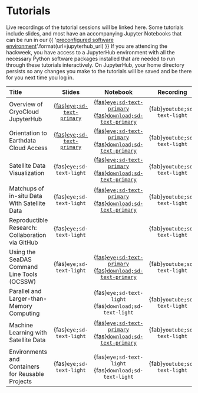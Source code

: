 # Tutorials

Live recordings of the tutorial sessions will be linked here. Some tutorials include
slides, and most have an accompanying Jupyter Notebooks that can be run in our
{{ '[preconfigured software environment]({url})'.format(url=jupyterhub_url) }}
If you are attending the hackweek, you have access to a JupyterHub environment
with all the necessary Python software packages installed that are needed to run
through these tutorials interactively. On JupyterHub, your home directory persists
so any changes you make to the tutorials will be saved and be there for you next
time you log in.

| Title | Slides | Notebook | Recording |
| :---- | :----: | :------: | :-------: |
| Overview of CryoCloud JupyterHub                  | [{fas}`eye;sd-text-primary`][cc-slides] | [{fas}`eye;sd-text-primary`][cc-nb] [{fas}`download;sd-text-primary`][cc-dl] | {fab}`youtube;sd-text-light` |
| Orientation to Earthdata Cloud Access             | [{fas}`eye;sd-text-primary`][ed-slides] | [{fas}`eye;sd-text-primary`][ed-nb] [{fas}`download;sd-text-primary`][ed-dl] | {fab}`youtube;sd-text-light` |
| Satellite Data Visualization                      | {fas}`eye;sd-text-light`                | [{fas}`eye;sd-text-primary`](./hackweek/satdata_visualization.ipynb)  [{fas}`download;sd-text-primary`][viz-nb] | {fab}`youtube;sd-text-light` |
| Matchups of in-situ Data With Satellite Data      | {fas}`eye;sd-text-light`                | [{fas}`eye;sd-text-primary`](./hackweek/satellite_insitu_matchups.ipynb)  [{fas}`download;sd-text-primary`][insitu-nb] | {fab}`youtube;sd-text-light` |
| Reproductible Research: Collaboration via GitHub  | {fas}`eye;sd-text-light`                |                                | {fab}`youtube;sd-text-light` |
| Using the SeaDAS Command Line Tools (OCSSW)       | {fas}`eye;sd-text-light`                | [{fas}`eye;sd-text-primary`](./hackweek/ocssw_processing.ipynb)  [{fas}`download;sd-text-primary`][ocssw-nb] | {fab}`youtube;sd-text-light` |
| Parallel and Larger-than-Memory Computing         |                                         | {fas}`eye;sd-text-light` {fas}`download;sd-text-light` | {fab}`youtube;sd-text-light` |
| Machine Learning with Satellite Data              | {fas}`eye;sd-text-light`                | [{fas}`eye;sd-text-primary`](./hackweek/ml_cloud_mask.ipynb) [{fas}`download;sd-text-primary`][ml-nb] | {fab}`youtube;sd-text-light` |
| Environments and Containers for Reusable Projects | {fas}`eye;sd-text-light`                |  {fas}`eye;sd-text-light` {fas}`download;sd-text-light` | {fab}`youtube;sd-text-light` |


[cc-slides]: https://docs.google.com/presentation/d/1MnXo091TBBWtxjcyiixCbSG7GIy10g5MMmfGW3EwTfE/present?slide=id.p1
[ed-slides]: https://docs.google.com/presentation/d/1cdoHYlNqybj5sPl7mAUrk5H5BHnUeuDA_W6_rtoHXkc/present?slide=id.p

[cc-nb]: hackweek/cryocloud_overview/cryocloud_demo
[ed-nb]: hackweek/earthdata_cloud_access

[cc-dl]: https://pacehackweek.github.io/pace-2024/_sources/presentations/hackweek/cryocloud_overview/CryoCloud_demo.ipynb
[ed-dl]: https://pacehackweek.github.io/pace-2024/_sources/presentations/hackweek/earthdata_cloud_access.ipynb



[viz-nb]: https://pacehackweek.github.io/pace-2024/_sources/presentations/hackweek/satdata_visualization.ipynb
[ocssw-nb]: https://pacehackweek.github.io/pace-2024/_sources/presentations/hackweek/ocssw_processing.ipynb
[ml-nb]: https://pacehackweek.github.io/pace-2024/_sources/presentations/hackweek/ml_cloud_mask.ipynb
[insitu-nb]: https://pacehackweek.github.io/pace-2024/_sources/presentations/hackweek/satellite_insitu_matchups.ipynb